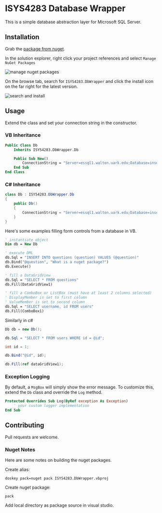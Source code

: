 # ISYS4283 Database Wrapper

This is a simple database abstraction layer for Microsoft SQL Server.

## Installation

Grab the [package from nuget][nuget].

In the solution explorer, right click your project references
and select `Manage NuGet Packages`

![manage nuget packages][manage-nuget]

On the browse tab, search for `ISYS4283.DbWrapper`
and click the install icon on the far right for the latest version.

![search and install][search-isys4283]

## Usage

Extend the class and set your connection string in the constructor.

### VB Inheritance

```vb
Public Class Db
    Inherits ISYS4283.DbWrapper.Db

    Public Sub New()
        ConnectionString = "Server=essql1.walton.uark.edu;Database=insert_database_name_here;Trusted_Connection=yes;"
    End Sub
End Class
```

### C# Inheritance

```cs
class Db : ISYS4283.DbWrapper.Db
{
    public Db()
    {
        ConnectionString = "Server=essql1.walton.uark.edu;Database=insert_database_name_here;Trusted_Connection=yes;";
    }
}
```

Here's some examples filling form controls from a database in VB.

```vb
' instantiate object
Dim db = New Db

' execute DML
db.Sql = "INSERT INTO questions (question) VALUES (@question)"
db.Bind("@question", "What is a nuget package?")
db.Execute()

' fill a DataGridView
db.Sql = "SELECT * FROM questions"
db.Fill(DataGridView1)

' fill a ComboBox or ListBox (must have at least 2 columns selected)
' DisplayMember is set to first column
' ValueMember is set to second column
db.Sql = "SELECT username, id FROM users"
db.Fill(ComboBox1)
```

Similarly in c#

```cs
Db db = new Db();

db.Sql = "SELECT * FROM users WHERE id = @id";

int id = 1;

db.Bind("@id", id);

db.Fill(ref dataGridView1);
```

### Exception Logging

By default, a `MsgBox` will simply show the error message.
To customize this, extend the `Db` class and override the `Log` method.

```vb
Protected Overrides Sub Log(ByRef exception As Exception)
    ' your custom logger implementation
End Sub
```

## Contributing

Pull requests are welcome.

### Nuget Notes

Here are some notes on building the nuget packages.

Create alias:

```
doskey pack=nuget pack ISYS4283.DbWrapper.vbproj
```

Create nuget package:

```
pack
```

Add local directory as package source in visual studio.

[nuget]:https://www.nuget.org/packages/ISYS4283.DbWrapper/
[manage-nuget]:https://i.imgur.com/20hWdUB.png
[search-isys4283]:https://i.imgur.com/2DNwZNu.png
